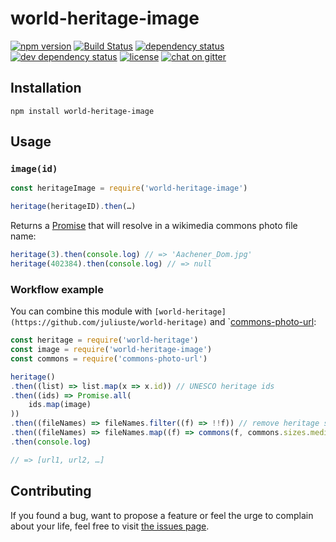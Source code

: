# world-heritage-image

[![npm version](https://img.shields.io/npm/v/world-heritage-image.svg)](https://www.npmjs.com/package/world-heritage-image)
[![Build Status](https://travis-ci.org/juliuste/world-heritage-image.svg?branch=master)](https://travis-ci.org/juliuste/world-heritage-image)
[![dependency status](https://img.shields.io/david/juliuste/world-heritage-image.svg)](https://david-dm.org/juliuste/world-heritage-image)
[![dev dependency status](https://img.shields.io/david/dev/juliuste/world-heritage-image.svg)](https://david-dm.org/juliuste/world-heritage-image#info=devDependencies)
[![license](https://img.shields.io/github/license/juliuste/world-heritage-image.svg?style=flat)](LICENSE)
[![chat on gitter](https://badges.gitter.im/juliuste.svg)](https://gitter.im/juliuste)

## Installation

```shell
npm install world-heritage-image
```

## Usage

### `image(id)`

```js
const heritageImage = require('world-heritage-image')

heritage(heritageID).then(…)
```

Returns a [Promise](https://developer.mozilla.org/en-US/docs/Web/JavaScript/Reference/Global_Objects/promise) that will resolve in a wikimedia commons photo file name:

```js
heritage(3).then(console.log) // => 'Aachener_Dom.jpg'
heritage(402384).then(console.log) // => null
```

### Workflow example

You can combine this module with `[world-heritage](https://github.com/juliuste/world-heritage)` and `[commons-photo-url](https://github.com/derhuerst/commons-photo-url):

```js
const heritage = require('world-heritage')
const image = require('world-heritage-image')
const commons = require('commons-photo-url')

heritage()
.then((list) => list.map(x => x.id)) // UNESCO heritage ids
.then((ids) => Promise.all(
    ids.map(image)
))
.then((fileNames) => fileNames.filter((f) => !!f)) // remove heritage sites that lack a wikimedia commons image
.then((fileNames) => fileNames.map((f) => commons(f, commons.sizes.medium)))
.then(console.log)

// => [url1, url2, …]

```

## Contributing

If you found a bug, want to propose a feature or feel the urge to complain about your life, feel free to visit [the issues page](https://github.com/juliuste/world-heritage-image/issues).
